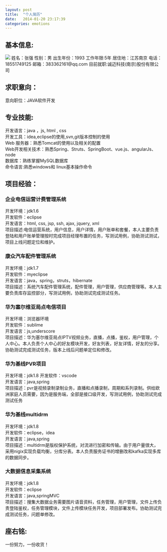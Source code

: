 ```yaml
---
layout: post
title:  "个人简历"
date:   2014-01-20 23:17:39
categories: emotions
---
```


## 基本信息:   
<img id="about" class="avatar-jianli" src="/crelle.github.io/static/img/avatar-jianli.png">
  姓名：张强  
  性别：男  
  出生年份：1993  
  工作年限:5年  	
  居住地：江苏南京  
  电话：18551749125  
  邮箱：383362161@qq.com  
  目前就职:诚迈科技(南京)股份有限公司  	

## 求职意向：
   意向职位：JAVA软件开发   

## 专业技能:   
  开发语言：java ，js, html , css  
  开发工具：idea,eclipse的使用,svn,git版本控制的使用  
 Web 服务器：熟悉Tomcat的使用以及相关的配置  
 Web开发相关技术：熟悉Spring、Struts、SpringBoot、vue.js、angularJs、node  
  数据库：熟练掌握MySQL数据库  
  命令语言:熟悉windows和 linux基本操作命令  

## 项目经验：

### 企业电信运营计费管理系统
  开发环境：jdk1.6  
  开发软件：eclipse  
  开发语言：html, css, jsp, ssh, ajax, jquery, xml  
  项目描述:电信运营系统，用户信息，用户详情，用户账单和套餐，本人主要负责登陆和用户账单管理按时完成项目经理布置的任务，写测试用例，协助测试测试，项目上线问题定位和维护。    
 
### 康众汽车配件管理系统  
开发环境：jdk1.7  
开发软件：myeclipse  
开发语言：java，spring，struts，hibernate  
项目描述：系统汽车配件管理系统，配件管理，用户管理，供应商管理等。本人主要负责库存监控部分，写测试用例，协助测试完成测试任务。   

### 华为塞尔维亚局点电信项目  
开发环境：浏览器环境  
开发软件：sublime  
开发语言：js,underscore  
项目描述：华为塞尔维亚局点IPTV视频业务，直播，点播，鉴权，用户管理，个人中心。本人负责个人中心的好友模块开发，好友列表，好友详情，好友的分享。协助测试完成测试任务，版本上线后问题单定位和修改。 

### 华为基线PVR项目 
开发环境：jdk1.8 
开发软件：vscode  
开发语言：java,spring  
项目描述：pvr是视频录制录制业务，直播和点播录制，周期和系列录制。供给欧洲家庭人员需要，因为是服务端，全部是接口级开发，写测试用例，协助测试完成测试任务   

### 华为基线multidrm  
开发环境：jdk1.8  
开发软件：eclipse，idea  
开发语言：java,spring  
项目描述：multidrm是版权保护系统，对流进行加密和传输。由于用户量很大，采用nigix实现负载均衡，分库分表。本人负责服务证书的增删改和kafka实现多库的数据同步。 

### 大数据信息采集系统  
开发环境：jdk1.8  
开发软件：eclipse  
开发语言：java,springMVC  
项目描述：搜集大数据业务需要图片语音资料，任务管理，用户管理，文件上传负责登陆鉴权，任务管理模块，文件上传模块任务开发，项目部署发布。协助测试完成测试任务，问题单修改。


## 座右铭:  
一份努力，一份收货！  
